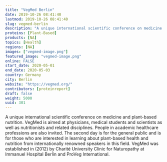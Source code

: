 ```yaml
---
title: "VegMed Berlin"
date: 2019-10-26 08:41:40
lastmod: 2019-10-26 08:41:40
slug: vegmed-berlin
description: "A unique international scientific conference on medicine and plant-based nutrition. VegMed is aimed at physicians, medical students and scientists as well as nutritionists and related disciplines. People in academic healthcare professions are also invited. The second day is for the general public and is for those who are interested in learning about plant-based health and nutrition from internationally renowned speakers in this field. VegMed was established in (2012) by Charité University Clinic for Naturopathy at Immanuel Hospital Berlin and ProVeg International."
proteins: [Plant-Based]
products: [NA]
topics: [Health]
regions: [NA]
images: ["vegmed-image.png"]
featured_image: "vegmed-image.png"
online: FALSE
start_date: 2020-05-01
end_date: 2020-05-03
country: Germany
city: Berlin
website: "https://vegmed.org/"
contributors: [proteinreport]
draft: false
weight: 5000
uuid: 301
---
```

A unique international scientific conference on medicine and plant-based
nutrition. VegMed is aimed at physicians, medical students and
scientists as well as nutritionists and related disciplines. People in
academic healthcare professions are also invited. The second day is for
the general public and is for those who are interested in learning about
plant-based health and nutrition from internationally renowned speakers
in this field. VegMed was established in (2012) by Charité University
Clinic for Naturopathy at Immanuel Hospital Berlin and ProVeg
International.
